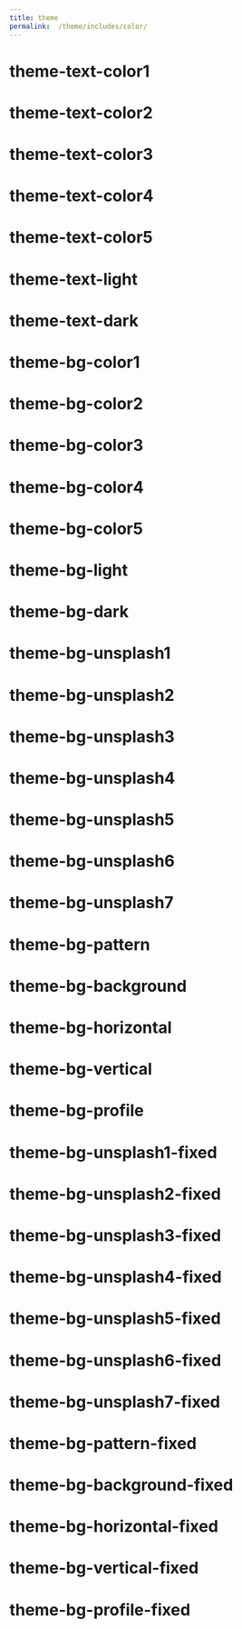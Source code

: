 ```yaml
---
title: theme
permalink:  /theme/includes/color/
---
```

<!-- v1.2.110 pages/theme/includes/color.md-->
<div class = "p-1 theme-text-color1" ><h1>theme-text-color1</h1></div>
<div class = "p-1 theme-text-color2" ><h1>theme-text-color2</h1></div>
<div class = "p-1 theme-text-color3" ><h1>theme-text-color3</h1></div>
<div class = "p-1 theme-text-color4" ><h1>theme-text-color4</h1></div>
<div class = "p-1 theme-text-color5" ><h1>theme-text-color5</h1></div>
<div class = "p-1 theme-text-light" > <h1>theme-text-light</h1></div>
<div class = "p-1 theme-text-dark" >  <h1>theme-text-dark</h1></div>

<div class = "p-5 theme-bg-color1" ><h1>theme-bg-color1</h1></div>
<div class = "p-5 theme-bg-color2" ><h1>theme-bg-color2</h1></div>
<div class = "p-5 theme-bg-color3" ><h1>theme-bg-color3</h1></div>
<div class = "p-5 theme-bg-color4" ><h1>theme-bg-color4</h1></div>
<div class = "p-5 theme-bg-color5" ><h1>theme-bg-color5</h1></div>
<div class = "p-5 theme-bg-light" > <h1>theme-bg-light</h1></div>
<div class = "p-5 theme-bg-dark" > <h1>theme-bg-dark</h1></div>
<div class = "p-5 theme-bg-unsplash1" > <h1>theme-bg-unsplash1</h1></div>
<div class = "p-5 theme-bg-unsplash2" > <h1>theme-bg-unsplash2</h1></div>
<div class = "p-5 theme-bg-unsplash3" > <h1>theme-bg-unsplash3</h1></div>
<div class = "p-5 theme-bg-unsplash4" > <h1>theme-bg-unsplash4</h1></div>
<div class = "p-5 theme-bg-unsplash5" > <h1>theme-bg-unsplash5</h1></div>
<div class = "p-5 theme-bg-unsplash6" > <h1>theme-bg-unsplash6</h1></div>
<div class = "p-5 theme-bg-unsplash7" > <h1>theme-bg-unsplash7</h1></div>
<div class = "p-5 theme-bg-pattern" > <h1>theme-bg-pattern</h1></div>
<div class = "p-5 theme-bg-background" > <h1>theme-bg-background</h1></div>
<div class = "p-5 theme-bg-horizontal" > <h1>theme-bg-horizontal</h1></div>
<div class = "p-5 theme-bg-vertical" > <h1>theme-bg-vertical</h1></div>
<div class = "p-5 theme-bg-profile" > <h1>theme-bg-profile</h1></div>
<div class = "p-5 theme-bg-unsplash1-fixed" > <h1>theme-bg-unsplash1-fixed</h1></div>
<div class = "p-5 theme-bg-unsplash2-fixed" > <h1>theme-bg-unsplash2-fixed</h1></div>
<div class = "p-5 theme-bg-unsplash3-fixed" > <h1>theme-bg-unsplash3-fixed</h1></div>
<div class = "p-5 theme-bg-unsplash4-fixed" > <h1>theme-bg-unsplash4-fixed</h1></div>
<div class = "p-5 theme-bg-unsplash5-fixed" > <h1>theme-bg-unsplash5-fixed</h1></div>
<div class = "p-5 theme-bg-unsplash6-fixed" > <h1>theme-bg-unsplash6-fixed</h1></div>
<div class = "p-5 theme-bg-unsplash7-fixed" > <h1>theme-bg-unsplash7-fixed</h1></div>
<div class = "p-5 theme-bg-pattern-fixed " > <h1>theme-bg-pattern-fixed</h1></div>
<div class = "p-5 theme-bg-background-fixed" > <h1>theme-bg-background-fixed</h1></div>
<div class = "p-5 theme-bg-horizontal-fixed" > <h1>theme-bg-horizontal-fixed</h1></div>
<div class = "p-5 theme-bg-vertical-fixed " > <h1>theme-bg-vertical-fixed</h1></div>
<div class = "p-5 theme-bg-profile-fixed" > <h1>theme-bg-profile-fixed</h1></div>
